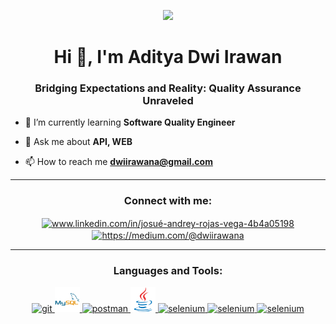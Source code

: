 <p align="center">
<img src="https://github-stats-alpha.vercel.app/api?username=Adityadi195&cc=000&tc=fff&ic=fff&bc=000"
<!-- [![Example](https://github-stats-alpha.vercel.app/api?username=Adityadi195&cc=000&tc=fff&ic=fff&bc=000)](https://github-stats-alpha.vercel.app/api?username=Adityadi195) -->
</p>

<h1 align="center">Hi 👋, I'm Aditya Dwi Irawan</h1>
<h3 align="center">Bridging Expectations and Reality: Quality Assurance Unraveled</h3>

- 🌱 I’m currently learning **Software Quality Engineer**

- 💬 Ask me about **API, WEB**

- 📫 How to reach me **dwiirawana@gmail.com**


<!-- CONNECTION -->
<hr>      
<h3 align="center">Connect with me:</h3>
<p align="center">
  <a href="https://www.linkedin.com/in/aditya-dwi-irawan/" target="blank"><img align="center" src="https://raw.githubusercontent.com/rahuldkjain/github-profile-readme-generator/master/src/images/icons/Social/linked-in-alt.svg" alt="www.linkedin.com/in/josué-andrey-rojas-vega-4b4a05198" height="30" width="40" /></a>
  <a href="https://medium.com/@dwiirawana" target="blank"><img align="center" src="https://raw.githubusercontent.com/rahuldkjain/github-profile-readme-generator/master/src/images/icons/Social/medium.svg" alt="https://medium.com/@dwiirawana" height="30" width="40" /></a>
</p>

<!-- LANGUAGES AND TOOLS -->
<hr>
<h3 align="center">Languages and Tools:</h3>
<p align="center"> 
<!--   <a href="https://www.w3schools.com/css/" target="_blank"> <img src="https://raw.githubusercontent.com/devicons/devicon/master/icons/css3/css3-original-wordmark.svg" alt="css3" width="40" height="40"/> </a>
  <a href="https://www.w3.org/html/" target="_blank"> <img src="https://raw.githubusercontent.com/devicons/devicon/master/icons/html5/html5-original-wordmark.svg" alt="html5" width="40" height="40"/> </a>  -->
  <a href="https://git-scm.com/" target="_blank"> <img src="https://www.vectorlogo.zone/logos/git-scm/git-scm-icon.svg" alt="git" width="40" height="40"/> </a> 
  <a href="https://www.mysql.com/" target="_blank" rel="noreferrer"> <img src="https://raw.githubusercontent.com/devicons/devicon/master/icons/mysql/mysql-original-wordmark.svg" alt="mysql" width="40" height="40"/> </a>
    <a href="https://postman.com" target="_blank"> <img src="https://www.vectorlogo.zone/logos/getpostman/getpostman-icon.svg" alt="postman" width="40" height="40"/> </a> 
<a href="https://www.java.com" target="_blank" rel="noreferrer"> <img src="https://raw.githubusercontent.com/devicons/devicon/master/icons/java/java-original.svg" alt="java" width="40" height="40"/>
    <a href="https://www.selenium.dev" target="_blank"> <img src="https://raw.githubusercontent.com/detain/svg-logos/780f25886640cef088af994181646db2f6b1a3f8/svg/selenium-logo.svg" alt="selenium" width="40" height="40"/> </a> 
    <a href="https://rest-assured.io/" target="_blank"> <img src="http://rest-assured.io/img/logo-transparent.png" alt="selenium" width="40" height="40"/> </a>
  <a href="https://jmeter.apache.org/" target="_blank"> <img src="https://jmeter.apache.org/images/jmeter_square.svg" alt="selenium" width="40" height="40"/> </a> 
</p>
